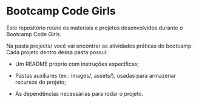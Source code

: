 # Bootcamp Code Girls

Este repositório reúne os materiais e projetos desenvolvidos durante o Bootcamp Code Girls.

Na pasta projects/ você vai encontrar as atividades práticas do bootcamp.
Cada projeto dentro dessa pasta possui:

- Um README próprio com instruções específicas;

- Pastas auxiliares (ex.: images/, assets/), usadas para armazenar recursos do projeto;

- As dependências necessárias para rodar o projeto.